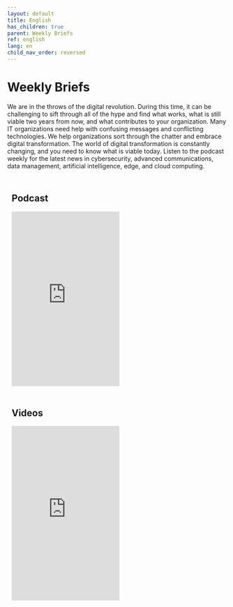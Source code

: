 ```yaml
---
layout: default
title: English
has_children: true
parent: Weekly Briefs
ref: english
lang: en
child_nav_order: reversed
---
```


# Weekly Briefs

We are in the throws of the digital revolution. During this time, it can be challenging to sift through all of the hype and find what works, what is still viable two years from now, and what contributes to your organization. Many IT organizations need help with confusing messages and conflicting technologies. We help organizations sort through the chatter and embrace digital transformation. The world of digital transformation is constantly changing, and you need to know what is viable today.  Listen to the podcast weekly for the latest news in cybersecurity, advanced communications, data management, artificial intelligence, edge, and cloud computing.


<style>
/* Create two equal columns that floats next to each other */
.column {
  float: left;
  width: 49%;
  padding: 10px;
}

/* Clear floats after the columns */
.row:after {
  content: "";
  display: table;
  clear: both;
}
</style>
<div class="row">
  <div class="column">
    <h2>Podcast</h2>
    <iframe width="100%" height="400" frameborder="no" scrolling="no" seamless src="https://share.transistor.fm/e/embracing-digital-this-week/playlist"></iframe>
  </div>
  <div class="column">
    <h2>Videos</h2>
    <iframe width="100%" height="400" src="https://www.youtube.com/embed/videoseries?list=PLj-81kG3zG5Ztc-Qinloap5jcSY8n6x-X" title="YouTube video player" frameborder="0" allow="accelerometer; autoplay; clipboard-write; encrypted-media; gyroscope; picture-in-picture; web-share" allowfullscreen></iframe>
  </div>
</div>
